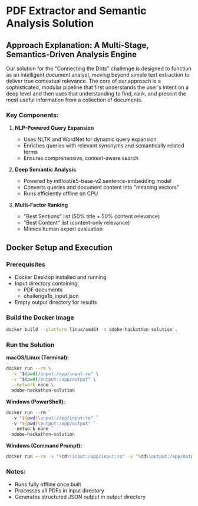 # PDF Extractor and Semantic Analysis Solution

## Approach Explanation: A Multi-Stage, Semantics-Driven Analysis Engine

Our solution for the "Connecting the Dots" challenge is designed to function as an intelligent document analyst, moving beyond simple text extraction to deliver true contextual relevance. The core of our approach is a sophisticated, modular pipeline that first understands the user's intent on a deep level and then uses that understanding to find, rank, and present the most useful information from a collection of documents.

### Key Components:

1. **NLP-Powered Query Expansion**
   - Uses NLTK and WordNet for dynamic query expansion
   - Enriches queries with relevant synonyms and semantically related terms
   - Ensures comprehensive, context-aware search

2. **Deep Semantic Analysis**
   - Powered by intfloat/e5-base-v2 sentence-embedding model
   - Converts queries and document content into "meaning vectors"
   - Runs efficiently offline on CPU

3. **Multi-Factor Ranking**
   - "Best Sections" list (50% title + 50% content relevance)
   - "Best Content" list (content-only relevance)
   - Mimics human expert evaluation

## Docker Setup and Execution

### Prerequisites
- Docker Desktop installed and running
- Input directory containing:
  - PDF documents
  - challenge1b_input.json
- Empty output directory for results

### Build the Docker Image
```bash
docker build --platform linux/amd64 -t adobe-hackathon-solution .
```

### Run the Solution

**macOS/Linux (Terminal):**
```bash
docker run --rm \
  -v "$(pwd)/input:/app/input:ro" \
  -v "$(pwd)/output:/app/output" \
  --network none \
  adobe-hackathon-solution
```

**Windows (PowerShell):**
```powershell
docker run --rm `
  -v "${pwd}\input:/app/input:ro" `
  -v "${pwd}\output:/app/output" `
  --network none `
  adobe-hackathon-solution
```

**Windows (Command Prompt):**
```cmd
docker run --rm -v "%cd%\input:/app/input:ro" -v "%cd%\output:/app/output" adobe-hackathon-solution
```

### Notes:
- Runs fully offline once built
- Processes all PDFs in input directory
- Generates structured JSON output in output directory
